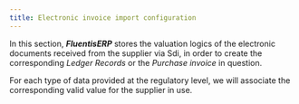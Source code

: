 ```yaml
---
title: Electronic invoice import configuration
---
```


In this section, ***FluentisERP*** stores the valuation logics of the electronic documents received from the supplier via Sdi, in order to create the corresponding *Ledger Records* or the *Purchase invoice* in question.

For each type of data provided at the regulatory level, we will associate the corresponding valid value for the supplier in use.